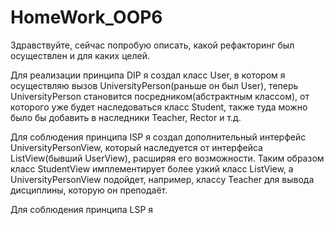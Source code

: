 # HomeWork_OOP6
Здравствуйте, сейчас попробую описать, какой рефакторинг был осуществлен и для каких целей.

Для реализации принципа DIP я создал класс User, в котором я осуществляю вызов UniversityPerson(раньше он был User),
теперь UniversityPerson становится посредником(абстрактным классом), от которого уже будет наследоваться класс Student,
также туда можно было бы добавить в наследники Teacher, Rector и т.д.

Для соблюдения принципа ISP я создал дополнительный интерфейс UniversityPersonView, который наследуется от интерфейса ListView(бывший UserView),
расширяя его возможности. Таким образом класс StudentView имплементирует более узкий класс ListView, а UniversityPersonView подойдет, например, 
классу Teacher для вывода дисциплины, которую он преподаёт.

Для соблюдения принципа LSP я 
